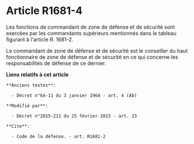 # Article R1681-4

Les fonctions de commandant de zone de défense et de sécurité sont exercées par les commandants supérieurs mentionnés dans le
tableau figurant à l'article R. 1681-2. 

Le commandant de zone de défense et de sécurité est le conseiller du      haut fonctionnaire de zone de défense et de
sécurité en ce qui concerne les responsabilités de défense de ce dernier.

**Liens relatifs à cet article**

	**Anciens textes**:

	  - Décret n°64-11 du 3 janvier 1964 - art. 4 (Ab)

	**Modifié par**:

	  - Décret n°2015-211 du 25 février 2015 - art. 23

	**Cite**:

	  - Code de la défense. - art. R1681-2
